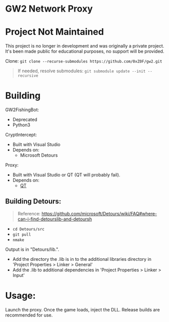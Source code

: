# GW2 Network Proxy

# Project Not Maintained
This project is no longer in development and was originally a private project. It's been made public for educational purposes, no support will be provided.

Clone: `git clone --recurse-submodules https://github.com/0xZ0F/gw2.git`

> If needed, resolve submodules: `git submodule update --init --recursive`

# Building
GW2FishingBot:
* Deprecated
* Python3

CryptIntercept:
* Built with Visual Studio
* Depends on:
  * Microsoft Detours

Proxy:
* Built with Visual Studio or QT (QT will probably fail).
* Depends on:
  * [QT](https://www.qt.io/)

## Building Detours:
> Reference: https://github.com/microsoft/Detours/wiki/FAQ#where-can-i-find-detourslib-and-detoursh

* `cd Detours/src`
* `git pull`
* `nmake`

Output is in "Detours/lib.<ARCH>".

* Add the directory the .lib is in to the additional libraries directory in 'Project Properties > Linker > General'
* Add the .lib to additional dependencies in 'Project Properties > Linker > Input'

# Usage:
Launch the proxy. Once the game loads, inject the DLL. Release builds are recommended for use.
